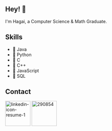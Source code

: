 

## Hey! 👋
I'm Hagai, a Computer Science & Math Graduate.


## Skills
- 🌱 Java
- 🌱 Python
- 🌱 C
- 🌱 C++
- 🌱 JavaScript
- 🌱 SQL

## Contact

<a href="https://www.linkedin.com/in/hagai-hen"><img src="https://i.ibb.co/HTQfYVS/linkedin-icon-resume-1.png" width="80" height="80" alt="linkedin-icon-resume-1" border="0"></a>
<a href="hagai349@gmail.com"><img src="https://i.ibb.co/vY68Ff6/290854.png" width="80" height="80" alt="290854" border="0"></a>

<!---
HagaiHen/HagaiHen is a ✨ special ✨ repository because its `README.md` (this file) appears on your GitHub profile.
You can click the Preview link to take a look at your changes.
--->
